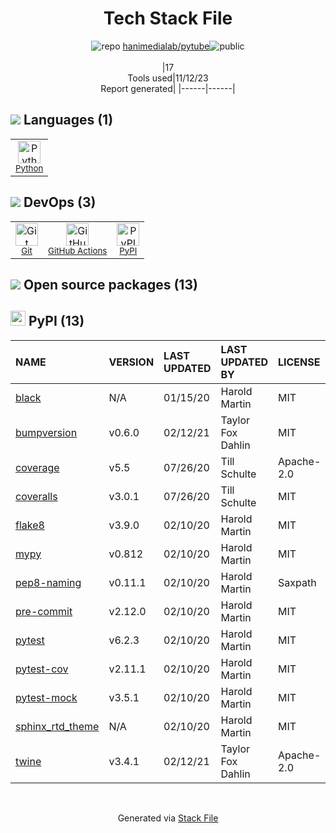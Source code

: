 <!--
--- Readme.md Snippet without images Start ---
## Tech Stack
hanimedialab/pytube is built on the following main stack:
- [Python](https://www.python.org) – Languages
- [GitHub Actions](https://github.com/features/actions) – Continuous Integration

Full tech stack [here](/techstack.md)
--- Readme.md Snippet without images End ---

--- Readme.md Snippet with images Start ---
## Tech Stack
hanimedialab/pytube is built on the following main stack:
- <img width='25' height='25' src='https://img.stackshare.io/service/993/pUBY5pVj.png' alt='Python'/> [Python](https://www.python.org) – Languages
- <img width='25' height='25' src='https://img.stackshare.io/service/11563/actions.png' alt='GitHub Actions'/> [GitHub Actions](https://github.com/features/actions) – Continuous Integration

Full tech stack [here](/techstack.md)
--- Readme.md Snippet with images End ---
-->
<div align="center">

# Tech Stack File
![](https://img.stackshare.io/repo.svg "repo") [hanimedialab/pytube](https://github.com/hanimedialab/pytube)![](https://img.stackshare.io/public_badge.svg "public")
<br/><br/>
|17<br/>Tools used|11/12/23 <br/>Report generated|
|------|------|
</div>

## <img src='https://img.stackshare.io/languages.svg'/> Languages (1)
<table><tr>
  <td align='center'>
  <img width='36' height='36' src='https://img.stackshare.io/service/993/pUBY5pVj.png' alt='Python'>
  <br>
  <sub><a href="https://www.python.org">Python</a></sub>
  <br>
  <sub></sub>
</td>

</tr>
</table>

## <img src='https://img.stackshare.io/devops.svg'/> DevOps (3)
<table><tr>
  <td align='center'>
  <img width='36' height='36' src='https://img.stackshare.io/service/1046/git.png' alt='Git'>
  <br>
  <sub><a href="http://git-scm.com/">Git</a></sub>
  <br>
  <sub></sub>
</td>

<td align='center'>
  <img width='36' height='36' src='https://img.stackshare.io/service/11563/actions.png' alt='GitHub Actions'>
  <br>
  <sub><a href="https://github.com/features/actions">GitHub Actions</a></sub>
  <br>
  <sub></sub>
</td>

<td align='center'>
  <img width='36' height='36' src='https://img.stackshare.io/service/12572/-RIWgodF_400x400.jpg' alt='PyPI'>
  <br>
  <sub><a href="https://pypi.org/">PyPI</a></sub>
  <br>
  <sub></sub>
</td>

</tr>
</table>


## <img src='https://img.stackshare.io/group.svg' /> Open source packages (13)</h2>

## <img width='24' height='24' src='https://img.stackshare.io/service/12572/-RIWgodF_400x400.jpg'/> PyPI (13)

|NAME|VERSION|LAST UPDATED|LAST UPDATED BY|LICENSE|VULNERABILITIES|
|:------|:------|:------|:------|:------|:------|
|[black](https://pypi.org/black)|N/A|01/15/20|Harold Martin |MIT|N/A|
|[bumpversion](https://pypi.org/bumpversion)|v0.6.0|02/12/21|Taylor Fox Dahlin |MIT|N/A|
|[coverage](https://pypi.org/coverage)|v5.5|07/26/20|Till Schulte |Apache-2.0|N/A|
|[coveralls](https://pypi.org/coveralls)|v3.0.1|07/26/20|Till Schulte |MIT|N/A|
|[flake8](https://pypi.org/flake8)|v3.9.0|02/10/20|Harold Martin |MIT|N/A|
|[mypy](https://pypi.org/mypy)|v0.812|02/10/20|Harold Martin |MIT|N/A|
|[pep8-naming](https://pypi.org/pep8-naming)|v0.11.1|02/10/20|Harold Martin |Saxpath|N/A|
|[pre-commit](https://pypi.org/pre-commit)|v2.12.0|02/10/20|Harold Martin |MIT|N/A|
|[pytest](https://pypi.org/pytest)|v6.2.3|02/10/20|Harold Martin |MIT|N/A|
|[pytest-cov](https://pypi.org/pytest-cov)|v2.11.1|02/10/20|Harold Martin |MIT|N/A|
|[pytest-mock](https://pypi.org/pytest-mock)|v3.5.1|02/10/20|Harold Martin |MIT|N/A|
|[sphinx_rtd_theme](https://pypi.org/sphinx_rtd_theme)|N/A|02/10/20|Harold Martin |MIT|N/A|
|[twine](https://pypi.org/twine)|v3.4.1|02/12/21|Taylor Fox Dahlin |Apache-2.0|N/A|

<br/>
<div align='center'>

Generated via [Stack File](https://github.com/apps/stack-file)

